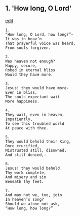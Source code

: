 
## 1.  'How long, O Lord'
[edit](https://docs.google.com/document/d/1HlmJJj6hED%2DIl2qpkCnHJj75NHJxKD0L/edit?mode=html)



    1. 
    “How long, O Lord, how long?”— 
    It was in heav’n 
    That prayerful voice was heard, 
    From souls forgiven.

    2. 
    Was heaven not enough? 
    Happy, secure, 
    Robed in eternal bliss 
    Would they have more.

    3. 
    Jesus! they would have more- 
    Even in bliss, 
    The souls expectant wait 
    More happiness.

    4. 
    They wait, even in heaven, 
    Impatiently, 
    To see this troubled world 
    At peace with thee.

    5. 
    They would behold their King, 
    Once crucified, 
    Mistrusted still, disowned, 
    And still denied,—

    6. 
    Jesus! they would behold 
    Thy work complete, 
    And misery and sin 
    Beneath thy feet.

    7. 
    And may not we, too, join 
    In heaven’s song? 
    Should we alone not ask, 
    “How long, how long?”
